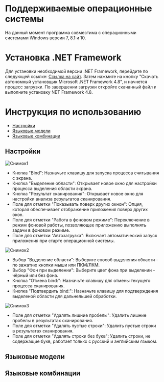# Поддерживаемые операционные системы
На данный момент программа совместима с операционными системами Windows версии 7, 8.1 и 10.

# Установка .NET Framework
Для установки необходимой версии .NET Framework, перейдите по следующей ссылке: [Ссылка на сайт](https://support.microsoft.com/ru-ru/topic/microsoft-net-framework-4-8-автономный-установщик-для-windows-9d23f658-3b97-68ab-d013-aa3c3e7495e0). Затем нажмите на кнопку "Скачать автономный установщик Microsoft .NET Framework 4.8", и начнется процесс загрузки. По завершении загрузки откройте скачанный файл и выполните установку NET Framework 4.8.

# Инструкция по использованию
- [Настройки](#настройки)
- [Языковые модели](#языковые-модели)
- [Языковые комбинации](#языковые-комбинации)

## Настройки
![Снимок1](https://github.com/Nerx2008/SceenshotTextRecognizer/assets/102707294/9d3e01fa-32c3-49da-bc96-a5b3f668c52f)

- Кнопка "Bind": Назначьте клавишу для запуска процесса считывания с экрана.
- Кнопка "Выделение области": Открывает новое окно для настройки процесса выделения области экрана.
- Кнопка "Результат сканирования": Открывает новое окно для настройки анализа результатов сканирования.
- Поле для отметки "Показывать поверх других окнон": Опция, которая обеспечивает отображение приложения поверх других окон.
- Поле для отметки "Работа в фоновом режиме": Переключение в режим фоновой работы, позволяющее приложению выполнять задачи в фоновом режиме.
- Поле для отметки "Автозагрузка": Включает автоматический запуск приложения при старте операционной системы.
  
![Снимок2](https://github.com/Nerx2008/SceenshotTextRecognizer/assets/102707294/10b632ad-56b2-4f70-9d48-32651be3cc34)
- Выбор "Выделение области": Выберите способ выделения области - по зажатию кнопки мыши или ПКМ/ЛКМ.
- Выбор "Фон при выделении": Выберите цвет фона при выделении - чёрный или без фона.
- Кнопка "Отмена bind:": Назначьте клавишу для отмены текущего процесса сканирования.
- Кнопка "Подтвердить bind:": Назначьте клавишу для подтверждения выделеной области для дальнельшей обработки.

![Снимок3](https://github.com/Nerx2008/SceenshotTextRecognizer/assets/102707294/962025ad-3f6b-4891-ac3e-8ea37d33d41c)
- Поле для отметки "Удалять лишние пробелы": Удалить лишние пробелы в результатах сканирования.
- Поле для отметки "Удалять пустые строки": Удалить пустые строки в результатах сканирования.
- Поле для отметки "Удалять строки без букв": Удалить строки, не содержащие букв, работает только с русский и английским языком.

## Языковые модели

## Языковые комбинации
